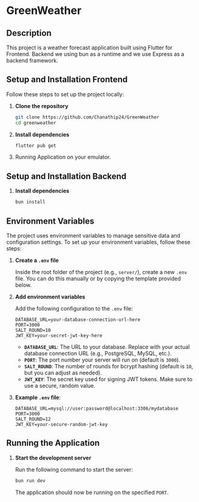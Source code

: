 
# GreenWeather

## Description

This project is a weather forecast application built using Flutter for Frontend. Backend we using bun as a runtime and we use Express as a backend framework.

## Setup and Installation Frontend
Follow these steps to set up the project locally:

1. **Clone the repository**

   ```bash
   git clone https://github.com/Chanathip24/GreenWeather
   cd greenweather
   ```

2. **Install dependencies**


   ```bash
   flutter pub get
   ```
3. Running Application on your emulator.

## Setup and Installation Backend

1. **Install dependencies**

   ```bash
   bun install
   ```


## Environment Variables

The project uses environment variables to manage sensitive data and configuration settings. To set up your environment variables, follow these steps:

1. **Create a `.env` file**

   Inside the root folder of the project (e.g., `server/`), create a new `.env` file. You can do this manually or by copying the template provided below.

2. **Add environment variables**

   Add the following configuration to the `.env` file:

   ```env
   DATABASE_URL=your-database-connection-url-here
   PORT=3000
   SALT_ROUND=10
   JWT_KEY=your-secret-jwt-key-here
   ```

   - **`DATABASE_URL`**: The URL to your database. Replace with your actual database connection URL (e.g., PostgreSQL, MySQL, etc.).
   - **`PORT`**: The port number your server will run on (default is `3000`).
   - **`SALT_ROUND`**: The number of rounds for bcrypt hashing (default is `10`, but you can adjust as needed).
   - **`JWT_KEY`**: The secret key used for signing JWT tokens. Make sure to use a secure, random value.

3. **Example `.env` file**:

   ```env
   DATABASE_URL=mysql://user:password@localhost:3306/mydatabase
   PORT=3000
   SALT_ROUND=12
   JWT_KEY=your-secure-random-jwt-key
   ```


## Running the Application

1. **Start the development server**

   Run the following command to start the server:

   ```bash
   bun run dev
   ```


   The application should now be running on the specified `PORT`.


